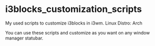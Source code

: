 # i3blocks_customization_scripts
My used scripts to customize i3blocks in i3wm.
Linux Distro: Arch

You can use these scripts and customize as you want on any window manager statubar.
